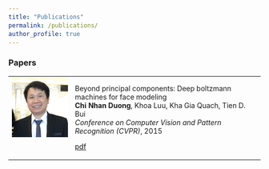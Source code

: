 ```yaml
---
title: "Publications"
permalink: /publications/
author_profile: true
---
```


### Papers

<table width="900" align="center">
<td width="25%" valign="top"><img src="/images/dcnhan.png" alt="game" width="150" height="120" style="border-style: none">
<td width="75%" valign="top">
<p><heading>Beyond principal components: Deep boltzmann machines for face modeling</heading><br>
<strong> Chi Nhan Duong</strong>, Khoa Luu, Kha Gia Quach, Tien D. Bui<br>
<em>Conference on Computer Vision and Pattern Recognition (CVPR)</em>, 2015<br>
<p><a href="https://www.cv-foundation.org/openaccess/content_cvpr_2015/papers/Duong_Beyond_Principal_Components_2015_CVPR_paper.pdf">pdf</a>	  
